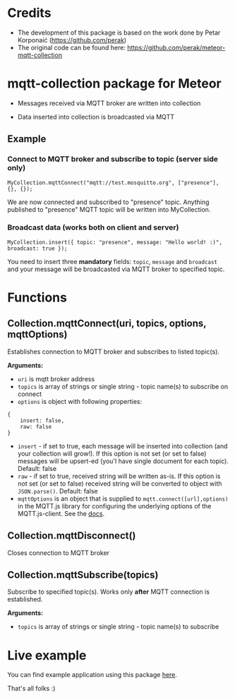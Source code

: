 Credits
=================================

- The development of this package is based on the work done by Petar Korponaić (https://github.com/perak)
- The original code can be found here: https://github.com/perak/meteor-mqtt-collection

mqtt-collection package for Meteor
==================================

- Messages received via MQTT broker are written into collection

- Data inserted into collection is broadcasted via MQTT


Example
-------

### Connect to MQTT broker and subscribe to topic (server side only)

```
MyCollection.mqttConnect("mqtt://test.mosquitto.org", ["presence"], {}, {});
```

We are now connected and subscribed to "presence" topic. Anything published to "presence" MQTT topic will be written into MyCollection.


### Broadcast data (works both on client and server)

```
MyCollection.insert({ topic: "presence", message: "Hello world! :)", broadcast: true });
```

You need to insert three **mandatory** fields: `topic`, `message` and `broadcast` and your message will be broadcasted via MQTT broker to specified topic.


Functions
=========

Collection.mqttConnect(uri, topics, options, mqttOptions)
--------------------------------------------

Establishes connection to MQTT broker and subscribes to listed topic(s).

**Arguments:**

- `uri` is mqtt broker address
- `topics` is array of strings or single string - topic name(s) to subscribe on connect
- `options` is object with following properties:
```
{
	insert: false,
	raw: false
}
```
- `insert` - if set to true, each message will be inserted into collection (and your collection will grow!). If this option is not set (or set to false) messages will be upsert-ed (you'l have single document for each topic). Default: false
- `raw` - if set to true, received string will be written as-is. If this option is not set (or set to false) received string will be converted to object with `JSON.parse()`. Default: false
- `mqttOptions` is an object that is supplied to `mqtt.connect([url],options)` in the MQTT.js library for configuring the underlying options of the MQTT.js-client. See the <a href="https://github.com/mqttjs/MQTT.js#client">docs</a>.

Collection.mqttDisconnect()
---------------------------

Closes connection to MQTT broker


Collection.mqttSubscribe(topics)
--------------------------------

Subscribe to specified topic(s). Works only **after** MQTT connection is established.

**Arguments:**

- `topics` is array of strings or single string - topic name(s) to subscribe


Live example
============

You can find example application using this package <a href="http://generator-iot.meteor.com" target="_blank">here</a>.


That's all folks :)
